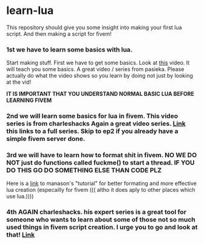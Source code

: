 # learn-lua
This repository should give you some insight into making your first lua script. And then making a script for fivem!


### 1st we have to learn some basics with lua.
Start making stuff. First we have to get some basics. Look at [this](https://youtu.be/f-v00iiqFOw) video. It will teach you some basics. A great video / series from pasieka. Please actually do what the video shows so you learn by doing not just by looking at the vid!

**IT IS IMPORTANT THAT YOU UNDERSTAND NORMAL BASIC LUA BEFORE LEARNING FIVEM**
### 2nd we will learn some basics for lua in fivem. This video series is from charleshacks Again a great video series. [Link](https://youtube.com/playlist?list=PLJHKr4HVljNJKVdetugOr1QTpqRSe1Abx&si=-LY76dskg769wlvJ) this links to a full series. Skip to ep2 if you already have a simple fivem server done.
### 3rd we will have to learn how to format shit in fivem. NO WE DO NOT just do functions called fuckme() to start a thread. IF YOU DO THIS GO DO SOMETHING ELSE THAN CODE PLZ
Here is a [link](https://manason.github.io/effective-fivem-lua/) to manason's "tutorial" for better formating and more effective lua creation (especailly for fivem ((( altho it does aply to other places which use lua.))))
### 4th AGAIN charleshacks. his expert series is a great tool for someone who wants to learn about some of those not so much used things in fivem script creation. I urge you to go and look at that! [Link](https://youtube.com/playlist?list=PLJHKr4HVljNIQ4cLZx2pGuFygUDE2-uvp&si=_PKX3QsJZW8d30Oj)
